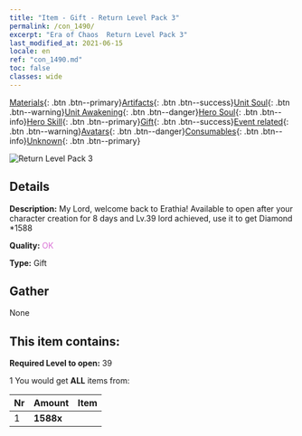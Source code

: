 ```yaml
---
title: "Item - Gift - Return Level Pack 3"
permalink: /con_1490/
excerpt: "Era of Chaos  Return Level Pack 3"
last_modified_at: 2021-06-15
locale: en
ref: "con_1490.md"
toc: false
classes: wide
---
```

 [Materials](/Items/){: .btn .btn--primary}[Artifacts](/Items/Artifacts/){: .btn .btn--success}[Unit Soul](/Items/UnitSoul/){: .btn .btn--warning}[Unit Awakening](/Items/UnitAwakening/){: .btn .btn--danger}[Hero Soul](/Items/HeroSoul/){: .btn .btn--info}[Hero Skill](/Items/HeroSkill/){: .btn .btn--primary}[Gift](/Items/Gift/){: .btn .btn--success}[Event related](/Items/Events/){: .btn .btn--warning}[Avatars](/Items/Avatars/){: .btn .btn--danger}[Consumables](/Items/Consumables/){: .btn .btn--info}[Unknown](/Items/Unknown/){: .btn .btn--primary}

 ![Return Level Pack 3](/images/t/i_907102.png)

## Details
 **Description:** My Lord, welcome back to Erathia! Available to open after your character creation for 8 days and Lv.39 lord achieved, use it to get Diamond *1588

 **Quality:** <span style="color: #DA70D6">OK</span>

 **Type:** Gift

## Gather

  None

## This item contains:

 **Required Level to open:** 39

 1 You would get **ALL** items  from:

  | Nr | Amount |     Item    |
  |:---|:-------|:------------|
  | 1 |  **1588x** | <i class="fas fa-gem"/> |  | 
